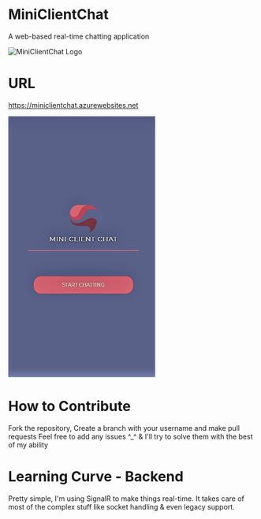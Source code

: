 # MiniClientChat
A web-based real-time chatting application 

![MiniClientChat Logo](https://miniclientchat.azurewebsites.net/img/logo.png "Logo")

# URL
https://miniclientchat.azurewebsites.net

![App Screenshot](/minishot_1.PNG "Screenshot")

# How to Contribute
Fork the repository, Create a branch with your username and make pull requests
Feel free to add any issues ^_^ & I'll try to solve them with the best of my ability

# Learning Curve - Backend
Pretty simple, I'm using SignalR to make things real-time. It takes care of most of the complex stuff like socket handling & even legacy support.
